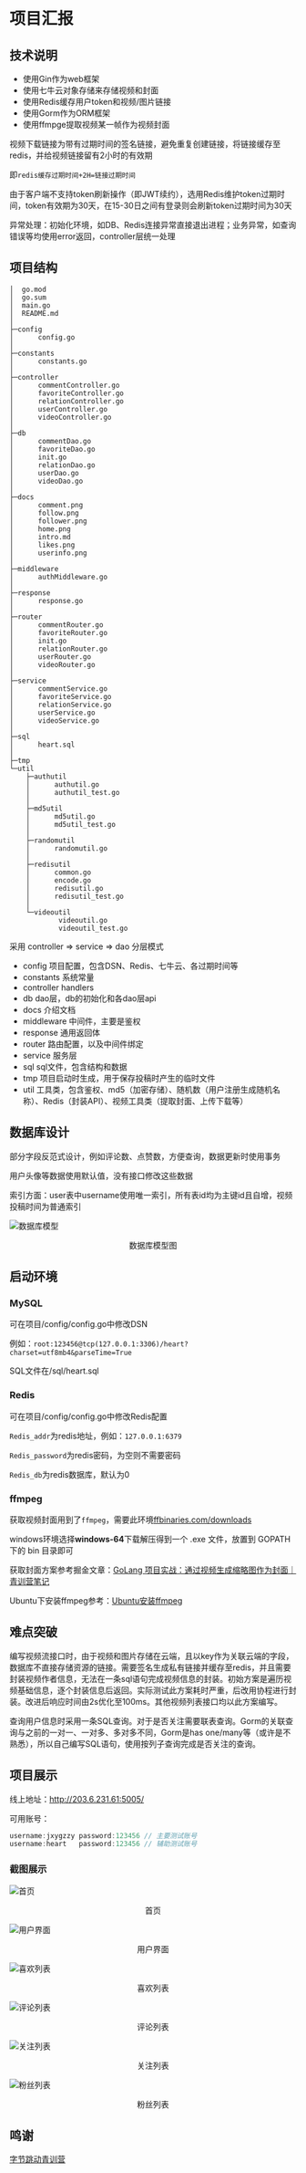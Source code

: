 # 项目汇报



## 技术说明

* 使用Gin作为web框架
* 使用七牛云对象存储来存储视频和封面
* 使用Redis缓存用户token和视频/图片链接
* 使用Gorm作为ORM框架
* 使用ffmpge提取视频某一帧作为视频封面

视频下载链接为带有过期时间的签名链接，避免重复创建链接，将链接缓存至redis，并给视频链接留有2小时的有效期

即`redis缓存过期时间+2H=链接过期时间`

由于客户端不支持token刷新操作（即JWT续约），选用Redis维护token过期时间，token有效期为30天，在15-30日之间有登录则会刷新token过期时间为30天

异常处理：初始化环境，如DB、Redis连接异常直接退出进程；业务异常，如查询错误等均使用error返回，controller层统一处理


## 项目结构

``` shell
│  go.mod
│  go.sum
│  main.go
│  README.md
│  
├─config
│      config.go
│      
├─constants
│      constants.go
│      
├─controller
│      commentController.go
│      favoriteController.go
│      relationController.go
│      userController.go
│      videoController.go
│      
├─db
│      commentDao.go
│      favoriteDao.go
│      init.go
│      relationDao.go
│      userDao.go
│      videoDao.go
│      
├─docs
│      comment.png
│      follow.png
│      follower.png
│      home.png
│      intro.md
│      likes.png
│      userinfo.png
│      
├─middleware
│      authMiddleware.go
│      
├─response
│      response.go
│      
├─router
│      commentRouter.go
│      favoriteRouter.go
│      init.go
│      relationRouter.go
│      userRouter.go
│      videoRouter.go
│      
├─service
│      commentService.go
│      favoriteService.go
│      relationService.go
│      userService.go
│      videoService.go
│      
├─sql
│      heart.sql
│      
├─tmp
└─util
    ├─authutil
    │      authutil.go
    │      authutil_test.go
    │      
    ├─md5util
    │      md5util.go
    │      md5util_test.go
    │      
    ├─randomutil
    │      randomutil.go
    │      
    ├─redisutil
    │      common.go
    │      encode.go
    │      redisutil.go
    │      redisutil_test.go
    │      
    └─videoutil
            videoutil.go
            videoutil_test.go
```
采用 controller => service => dao 分层模式
* config     项目配置，包含DSN、Redis、七牛云、各过期时间等
* constants  系统常量
* controller handlers
* db         dao层，db的初始化和各dao层api
* docs       介绍文档
* middleware 中间件，主要是鉴权
* response   通用返回体
* router     路由配置，以及中间件绑定
* service    服务层
* sql        sql文件，包含结构和数据
* tmp        项目启动时生成，用于保存投稿时产生的临时文件
* util       工具类，包含鉴权、md5（加密存储）、随机数（用户注册生成随机名称）、Redis（封装API）、视频工具类（提取封面、上传下载等）

## 数据库设计

部分字段反范式设计，例如评论数、点赞数，方便查询，数据更新时使用事务

用户头像等数据使用默认值，没有接口修改这些数据

索引方面：user表中username使用唯一索引，所有表id均为主键id且自增，视频投稿时间为普通索引

![数据库模型](heart-model.png)
<center><p>数据库模型图</p></center>


## 启动环境

### MySQL

可在项目/config/config.go中修改DSN

例如：`root:123456@tcp(127.0.0.1:3306)/heart?charset=utf8mb4&parseTime=True`

SQL文件在/sql/heart.sql

### Redis

可在项目/config/config.go中修改Redis配置

`Redis_addr`为redis地址，例如：`127.0.0.1:6379`

`Redis_password`为redis密码，为空则不需要密码

`Redis_db`为redis数据库，默认为0

### ffmpeg

获取视频封面用到了`ffmpeg`，需要此环境[ffbinaries.com/downloads](https://ffbinaries.com/downloads)

windows环境选择**windows-64**下载解压得到一个 .exe 文件，放置到 GOPATH 下的 bin 目录即可 

获取封面方案参考掘金文章：[GoLang 项目实战：通过视频生成缩略图作为封面｜青训营笔记](https://juejin.cn/post/7099827417170051103)

Ubuntu下安装ffmpeg参考：[Ubuntu安装ffmpeg](https://blog.csdn.net/qq_45033722/article/details/123458282)

## 难点突破

编写视频流接口时，由于视频和图片存储在云端，且以key作为关联云端的字段，数据库不直接存储资源的链接。需要签名生成私有链接并缓存至redis，并且需要封装视频作者信息，无法在一条sql语句完成视频信息的封装。初始方案是遍历视频基础信息，逐个封装信息后返回。实际测试此方案耗时严重，后改用协程进行封装。改进后响应时间由2s优化至100ms。其他视频列表接口均以此方案编写。

查询用户信息时采用一条SQL查询。对于是否关注需要联表查询。Gorm的关联查询与之前的一对一、一对多、多对多不同，Gorm是has one/many等（或许是不熟悉），所以自己编写SQL语句，使用按列子查询完成是否关注的查询。


## 项目展示

线上地址：http://203.6.231.61:5005/

可用账号：
``` js
username:jxygzzy password:123456 // 主要测试账号
username:heart   password:123456 // 辅助测试账号
```

### 截图展示

![首页](home.png)
<center><p>首页</p></center>

![用户界面](userinfo.png)
<center><p>用户界面</p></center>

![喜欢列表](likes.png)
<center><p>喜欢列表</p></center>

![评论列表](comment.png)
<center><p>评论列表</p></center>

![关注列表](follow.png)
<center><p>关注列表</p></center>

![粉丝列表](follower.png)
<center><p>粉丝列表</p></center>


## 鸣谢

[字节跳动青训营](https://youthcamp.bytedance.com/)